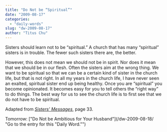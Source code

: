 ```yaml
---
title: "Do Not be “Spiritual”"
date: "2009-08-17"
categories: 
  - "daily-words"
slug: "dw-2009-08-17"
author: "Titus Chu"
---
```


Sisters should learn not to be “spiritual.” A church that has many “spiritual” sisters is in trouble. The fewer such sisters there are, the better.

However, this does not mean we should not be in spirit. Nor does it mean that we should be in our flesh. Often the sisters aim at the wrong thing. We want to be spiritual so that we can be a certain kind of sister in the church life, but that is not right. In all my years in the church life, I have never seen an exalted, spiritual sister end up being healthy. Once you are “spiritual” you become opinionated. It becomes easy for you to tell others the “right way” to do things. The best way for us to see the church life is to first see that we do not have to be spiritual.

Adapted from _[Sisters' Messages](/book-sisters-messages/ "Go to the entry for this book.")_, page 33.

Tomorrow: ["Do Not be Ambitious for Your Husband"](/dw-2009-08-18/ "Go to the entry for this "Daily Word."")
